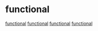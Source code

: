 # functional

[functional](https://github.com/evhub/coconut)
[functional](https://github.com/enso-org/enso)
[functional](https://github.com/gluon-lang/gluon)
[functional](https://github.com/zesterer/tao)
